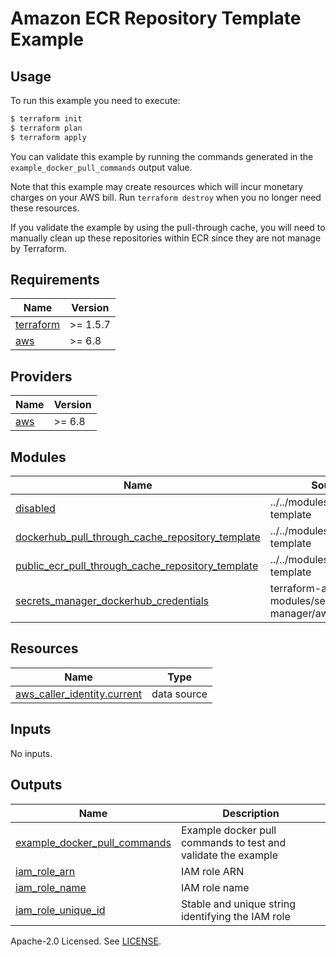 # Amazon ECR Repository Template Example

## Usage

To run this example you need to execute:

```bash
$ terraform init
$ terraform plan
$ terraform apply
```

You can validate this example by running the commands generated in the `example_docker_pull_commands` output value.

Note that this example may create resources which will incur monetary charges on your AWS bill. Run `terraform destroy` when you no longer need these resources.

If you validate the example by using the pull-through cache, you will need to manually clean up these repositories within ECR since they are not manage by Terraform.

<!-- BEGIN_TF_DOCS -->
## Requirements

| Name | Version |
|------|---------|
| <a name="requirement_terraform"></a> [terraform](#requirement\_terraform) | >= 1.5.7 |
| <a name="requirement_aws"></a> [aws](#requirement\_aws) | >= 6.8 |

## Providers

| Name | Version |
|------|---------|
| <a name="provider_aws"></a> [aws](#provider\_aws) | >= 6.8 |

## Modules

| Name | Source | Version |
|------|--------|---------|
| <a name="module_disabled"></a> [disabled](#module\_disabled) | ../../modules/repository-template | n/a |
| <a name="module_dockerhub_pull_through_cache_repository_template"></a> [dockerhub\_pull\_through\_cache\_repository\_template](#module\_dockerhub\_pull\_through\_cache\_repository\_template) | ../../modules/repository-template | n/a |
| <a name="module_public_ecr_pull_through_cache_repository_template"></a> [public\_ecr\_pull\_through\_cache\_repository\_template](#module\_public\_ecr\_pull\_through\_cache\_repository\_template) | ../../modules/repository-template | n/a |
| <a name="module_secrets_manager_dockerhub_credentials"></a> [secrets\_manager\_dockerhub\_credentials](#module\_secrets\_manager\_dockerhub\_credentials) | terraform-aws-modules/secrets-manager/aws | ~> 1.0 |

## Resources

| Name | Type |
|------|------|
| [aws_caller_identity.current](https://registry.terraform.io/providers/hashicorp/aws/latest/docs/data-sources/caller_identity) | data source |

## Inputs

No inputs.

## Outputs

| Name | Description |
|------|-------------|
| <a name="output_example_docker_pull_commands"></a> [example\_docker\_pull\_commands](#output\_example\_docker\_pull\_commands) | Example docker pull commands to test and validate the example |
| <a name="output_iam_role_arn"></a> [iam\_role\_arn](#output\_iam\_role\_arn) | IAM role ARN |
| <a name="output_iam_role_name"></a> [iam\_role\_name](#output\_iam\_role\_name) | IAM role name |
| <a name="output_iam_role_unique_id"></a> [iam\_role\_unique\_id](#output\_iam\_role\_unique\_id) | Stable and unique string identifying the IAM role |
<!-- END_TF_DOCS -->

Apache-2.0 Licensed. See [LICENSE](https://github.com/terraform-aws-modules/terraform-aws-ecr/blob/master/LICENSE).
